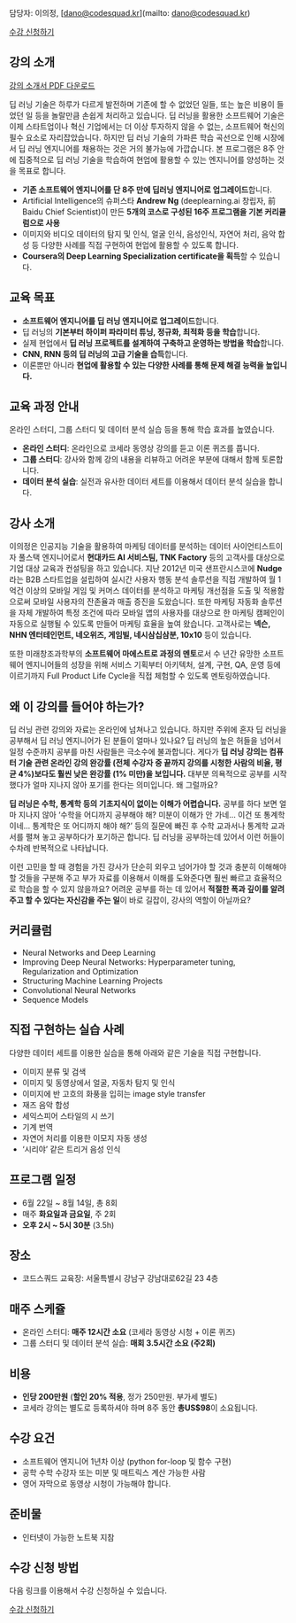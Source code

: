 담당자: 이의정, [dano@codesquad.kr](mailto: dano@codesquad.kr)

[수강 신청하기](https://goo.gl/STwZ9z)

## 강의 소개

[강의 소개서 PDF 다운로드](https://goo.gl/STwZ9z)

 딥 러닝 기술은 하루가 다르게 발전하며 기존에 할 수 없었던 일들, 또는 높은 비용이 들었던 일 등을 놀랄만큼 손쉽게 처리하고 있습니다. 딥 러닝을 활용한 소프트웨어 기술은 이제 스타트업이나 혁신 기업에서는 더 이상 투자하지 않을 수 없는, 소프트웨어 혁신의 필수 요소로 자리잡았습니다. 하지만 딥 러닝 기술의 가파른 학습 곡선으로 인해 시장에서 딥 러닝 엔지니어를 채용하는 것은 거의 불가능에 가깝습니다. 본 프로그램은 8주 안에 집중적으로 딥 러닝 기술을 학습하여 현업에 활용할 수 있는 엔지니어를 양성하는 것을 목표로 합니다.

- **기존 소프트웨어 엔지니어를 단 8주 만에 딥러닝 엔지니어로 업그레이드**합니다.
- Artificial Intelligence의 슈퍼스타 **Andrew Ng** (deeplearning.ai 창립자, 前 Baidu Chief Scientist)이 만든 **5개의 코스로 구성된 16주 프로그램을 기본 커리큘럼으로 사용**
- 이미지와 비디오 데이터의 탐지 및 인식, 얼굴 인식, 음성인식, 자연어 처리, 음악 합성 등 다양한 사례를 직접 구현하여 현업에 활용할 수 있도록 합니다.
- **Coursera의 Deep Learning Specialization certificate을 획득**할 수 있습니다.

## 교육 목표
- **소프트웨어 엔지니어를 딥 러닝 엔지니어로 업그레이드**합니다.
- 딥 러닝의 **기본부터 하이퍼 파라미터 튜닝, 정규화, 최적화 등을 학습**합니다.
- 실제 현업에서 **딥 러닝 프로젝트를 설계하여 구축하고 운영하는 방법을 학습**합니다.
- **CNN, RNN 등의 딥 러닝의 고급 기술을 습득**합니다. 
- 이론뿐만 아니라 **현업에 활용할 수 있는 다양한 사례를 통해 문제 해결 능력을 높입니다.**

## 교육 과정 안내
온라인 스터디, 그룹 스터디 및 데이터 분석 실습 등을 통해 학습 효과를 높였습니다.

- **온라인 스터디**: 온라인으로 코세라 동영상 강의를 듣고 이론 퀴즈를 풉니다.
- **그룹 스터디**: 강사와 함께 강의 내용을 리뷰하고 어려운 부분에 대해서 함께 토론합니다.
- **데이터 분석 실습**: 실전과 유사한 데이터 세트를 이용해서 데이터 분석 실습을 합니다.

## 강사 소개

 이의정은 인공지능 기술을 활용하여 마케팅 데이터를 분석하는 데이터 사이언티스트이자 풀스택 엔지니어로서 **현대카드 AI 서비스팀, TNK Factory** 등의 고객사를 대상으로 기업 대상 교육과 컨설팅을 하고 있습니다. 지난 2012년 미국 샌프란시스코에 **Nudge**라는 B2B 스타트업을 설립하여 실시간 사용자 행동 분석 솔루션을 직접 개발하여 월 1억건 이상의 모바일 게임 및 커머스 데이터를 분석하고 마케팅 개선점을 도출 및 적용함으로써 모바일 사용자의 잔존율과 매출 증진을 도왔습니다. 또한 마케팅 자동화 솔루션을 자체 개발하여 특정 조건에 따라 모바일 앱의 사용자를 대상으로 한 마케팅 캠페인이 자동으로 실행될 수 있도록 만들어 마케팅 효율을 높여 왔습니다. 고객사로는 **넥슨, NHN 엔터테인먼트, 네오위즈, 게임빌, 네시삼십삼분, 10x10** 등이 있습니다.

 또한 미래창조과학부의 **소프트웨어 마에스트로 과정의 멘토**로서 수 년간 유망한 소프트웨어 엔지니어들의 성장을 위해 서비스 기획부터 아키텍처, 설계, 구현, QA, 운영 등에 이르기까지 Full Product Life Cycle을 직접 체험할 수 있도록 멘토링하였습니다.

## 왜 이 강의를 들어야 하는가?
 딥 러닝 관련 강의와 자료는 온라인에 넘쳐나고 있습니다. 하지만 주위에 혼자 딥 러닝을 공부해서 딥 러닝 엔지니어가 된 분들이 얼마나 있나요? 딥 러닝의 높은 허들을 넘어서 일정 수준까지 공부를 마친 사람들은 극소수에 불과합니다. 게다가 **딥 러닝 강의는 컴퓨터 기술 관련 온라인 강의 완강률 (전체 수강자 중 끝까지 강의를 시청한 사람의 비율, 평균 4%)보다도 훨씬 낮은 완강률 (1% 미만)을 보입니다.** 대부분 의욕적으로 공부를 시작했다가 얼마 지나지 않아 포기를 한다는 의미입니다. 왜 그럴까요?

 **딥 러닝은 수학, 통계학 등의 기초지식이 없이는 이해가 어렵습니다.** 공부를 하다 보면 얼마 지나지 않아 ‘수학을 어디까지 공부해야 해? 미분이 이해가 안 가네... 이건 또 통계학이네... 통계학은 또 어디까지 해야 해?’ 등의 질문에 빠진 후 수학 교과서나 통계학 교과서를 펼쳐 놓고 공부하다가 포기하곤 합니다. 딥 러닝을 공부하는데 있어서 이런 허들이 수차례 반복적으로 나타납니다.

 이런 고민을 할 때 경험을 가진 강사가 단순히 외우고 넘어가야 할 것과 충분히 이해해야 할 것들을 구분해 주고 부가 자료를 이용해서 이해를 도와준다면 훨씬 빠르고 효율적으로 학습을 할 수 있지 않을까요? 어려운 공부를 하는 데 있어서 **적절한 폭과 깊이를 알려 주고 할 수 있다는 자신감을 주는 일**이 바로 길잡이, 강사의 역할이 아닐까요? 

## 커리큘럼
- Neural Networks and Deep Learning
- Improving Deep Neural Networks: Hyperparameter tuning, Regularization and Optimization
- Structuring Machine Learning Projects
- Convolutional Neural Networks
- Sequence Models

## 직접 구현하는 실습 사례
다양한 데이터 세트를 이용한 실습을 통해 아래와 같은 기술을 직접 구현합니다.
- 이미지 분류 및 검색
- 이미지 및 동영상에서 얼굴, 자동차 탐지 및 인식
- 이미지에 반 고흐의 화풍을 입히는 image style transfer
- 재즈 음악 합성
- 세익스피어 스타일의 시 쓰기
- 기계 번역
- 자연어 처리를 이용한 이모지 자동 생성
- ‘시리야’ 같은 트리거 음성 인식

## 프로그램 일정
- 6월 22일 ~ 8월 14일, 총 8회
- 매주 **화요일과 금요일**, 주 2회
- **오후 2시 ~ 5시 30분** (3.5h)

## 장소
- 코드스쿼드 교육장: 서울특별시 강남구 강남대로62길 23 4층

## 매주 스케쥴
- 온라인 스터디: **매주 12시간 소요** (코세라 동영상 시청 + 이론 퀴즈)
- 그룹 스터디 및 데이터 분석 실습: **매회 3.5시간 소요 (주2회)**

## 비용
- **인당 200만원** (**할인 20% 적용**, 정가 250만원. 부가세 별도)
- 코세라 강의는 별도로 등록하셔야 하며 8주 동안 **총US$98**이 소요됩니다.

## 수강 요건
- 소프트웨어 엔지니어 1년차 이상 (python for-loop 및 함수 구현)
- 공학 수학 수강자 또는 미분 및 매트릭스 계산 가능한 사람
- 영어 자막으로 동영상 시청이 가능해야 합니다.

## 준비물
- 인터넷이 가능한 노트북 지참


## 수강 신청 방법
다음 링크를 이용해서 수강 신청하실 수 있습니다.

[수강 신청하기](https://goo.gl/STwZ9z)
